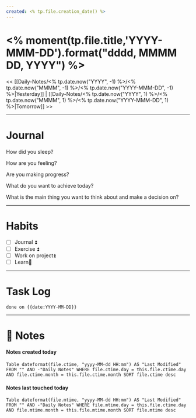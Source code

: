 ```yaml
---
created: <% tp.file.creation_date() %>
---
```

# <% moment(tp.file.title,'YYYY-MMM-DD').format("dddd, MMMM DD, YYYY") %>

<< [[Daily-Notes/<% tp.date.now("YYYY", -1) %>/<% tp.date.now("MMMM", -1) %>/<% tp.date.now("YYYY-MMM-DD", -1) %>|Yesterday]] | [[Daily-Notes/<% tp.date.now("YYYY", 1) %>/<% tp.date.now("MMMM", 1) %>/<% tp.date.now("YYYY-MMM-DD", 1) %>|Tomorrow]] >>


---
# Journal

How did you sleep?

How are you feeling?

Are you making progress?

What do you want to achieve today?

What is the main thing you want to think about and make a decision on?

---

# Habits

- [ ] Journal ⏫ 
- [ ] Exercise ⏫ 
- [ ] Work on project⏫ 
- [ ] Learn🔼 

---

# Task Log

```tasks
done on {{date:YYYY-MM-DD}}
```


---
# 📝 Notes


#### Notes created today

```dataview
Table dateformat(file.ctime, "yyyy-MM-dd HH:mm") AS "Last Modified" FROM "" AND -"Daily Notes" WHERE file.ctime.day = this.file.ctime.day AND file.ctime.month = this.file.ctime.month SORT file.ctime desc
```

#### Notes last touched today

```dataview
Table dateformat(file.mtime, "yyyy-MM-dd HH:mm") AS "Last Modified" FROM "" AND -"Daily Notes" WHERE file.mtime.day = this.file.ctime.day AND file.mtime.month = this.file.mtime.month SORT file.mtime desc
```

